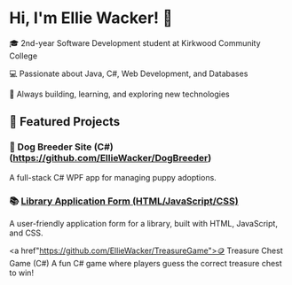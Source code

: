 <h1>Hi, I'm Ellie Wacker! 👋</h1>

🎓 2nd-year Software Development student at Kirkwood Community College

💻 Passionate about Java, C#, Web Development, and Databases

🚀 Always building, learning, and exploring new technologies

<h2>📂 Featured Projects</h2>

### 🐶 Dog Breeder Site (C#)(https://github.com/EllieWacker/DogBreeder)
A full-stack C# WPF app for managing puppy adoptions.

### 📚 [Library Application Form (HTML/JavaScript/CSS)](https://github.com/EllieWacker/html-library-application)  
A user-friendly application form for a library, built with HTML, JavaScript, and CSS.

<a href"https://github.com/EllieWacker/TreasureGame">🪙 Treasure Chest Game (C#)</a>
A fun C# game where players guess the correct treasure chest to win!
